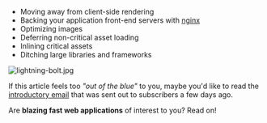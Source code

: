 * Moving away from client-side rendering
* Backing your application front-end servers with [nginx][1]
* Optimizing images
* Deferring non-critical asset loading
* Inlining critical assets
* Ditching large libraries and frameworks

![lightning-bolt.jpg][2]

If this article feels too _"out of the blue"_ to you, maybe you'd like to read the [introductory email][3] that was sent out to subscribers a few days ago.

Are **blazing fast web applications** of interest to you? Read on!

[1]: http://nginx.org/en/docs/
[2]: https://i.imgur.com/GeyKmn9.jpg "Overly dramatic imagery depicting outstanding performance"
[3]: https://gist.github.com/bevacqua/18768dcc95d5c40434d8

